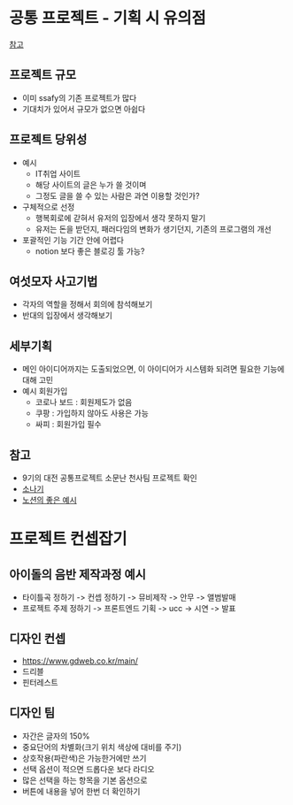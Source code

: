 # 공통 프로젝트 - 기획 시 유의점

[참고](https://grow-s0.tistory.com/69)

## 프로젝트 규모
 - 이미 ssafy의 기존 프로젝트가 많다 
 - 기대치가 있어서 규모가 없으면 아쉽다

## 프로젝트 당위성
 - 예시
   - IT취업 사이트
   - 해당 사이트의 글은 누가 쓸 것이며
   - 그정도 글을 쓸 수 있는 사람은 과연 이용할 것인가?
 - 구체적으로 선정
   - 행복회로에 갇혀서 유저의 입장에서 생각 못하지 말기
   - 유저는 돈을 받던지, 패러다임의 변화가 생기던지, 기존의 프로그램의 개선
 - 포괄적인 기능 기간 안에 어렵다
   - notion 보다 좋은 블로깅 툴 가능?

## 여섯모자 사고기법
 - 각자의 역할을 정해서 회의에 참석해보기
 - 반대의 입장에서 생각해보기

## 세부기획
 - 메인 아이디어까지는 도출되었으면, 이 아이디어가 시스템화 되려면 필요한 기능에 대해 고민
 - 예시 회원가입
   - 코로나 보드 : 회원제도가 없음
   - 쿠팡 : 가입하지 않아도 사용은 가능
   - 싸피 : 회원가입 필수

## 참고
 - 9기의 대전 공통프로젝트 소문난 천사팀 프로젝트 확인 
 - [소나기](https://github.com/leecr1215/sonagi)
 - [노션의 좋은 예시](https://free-marmot-5aa.notion.site/SSAFY-9-B207-7b8b03607f6b49088441e173c298320f)




# 프로젝트 컨셉잡기

## 아이돌의 음반 제작과정 예시
- 타이틀곡 정하기 -> 컨셉 정하기 -> 뮤비제작 -> 안무 -> 앨범발매
- 프로젝트 주제 정하기 -> 프론트엔드 기획 -> ucc -> 시연 -> 발표

## 디자인 컨셉
- https://www.gdweb.co.kr/main/
- 드리블
- 핀터레스트

## 디자인 팀
- 자간은 글자의 150%
- 중요단어의 차별화(크기 위치 색상에 대비를 주기)
- 상호작용(파란색)은 가능한거에만 쓰기
- 선택 옵션이 적으면 드롭다운 보다 라디오
- 많은 선택을 하는 항목을 기본 옵션으로
- 버튼에 내용을 넣어 한번 더 확인하기